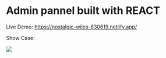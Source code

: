# Admin pannel built with REACT

Live Demo: https://nostalgic-wiles-630619.netlify.app/



Show Case:


![](AdminShowCase.PNG)
